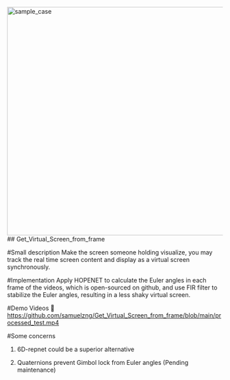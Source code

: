 <img width="762" height="533" alt="sample_case" src="https://github.com/user-attachments/assets/41ec08aa-d530-4361-8423-7ee2cfa33317" />## Get_Virtual_Screen_from_frame 

#Small description
Make the screen someone holding visualize, you may track the real time screen content and display as a virtual screen synchronously.

#Implementation
Apply HOPENET to calculate the Euler angles in each frame of the videos, which is open-sourced on github, and use FIR filter to stabilize the Euler angles, resulting in a less shaky virtual screen.

#Demo Videos 🎥 
https://github.com/samuelzng/Get_Virtual_Screen_from_frame/blob/main/processed_test.mp4

#Some concerns
1. 6D-repnet could be a superior alternative
   
2. Quaternions prevent Gimbol lock from Euler angles (Pending maintenance)
   

